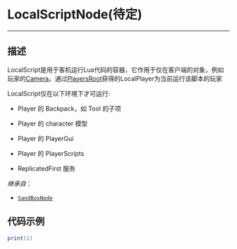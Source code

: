# LocalScriptNode(待定)
-----------------------------------------------------------------------------------------
## 描述

LocalScript是用于客机运行Lua代码的容器，它作用于仅在客户端的对象，例如玩家的[Camera](/Api/Class/GamePlay/SandboxCameraObject.md)。通过[PlayersRoot](/Api/Class/GamePlay/SandBoxPlayersRoot.md)获得的LocalPlayer为当前运行该脚本的玩家

LocalScript仅在以下环境下才可运行:

* Player 的 Backpack，如 Tool 的子项

* Player 的 character 模型

* Player 的 PlayerGui

* Player 的 PlayerScripts

* ReplicatedFirst 服务

*继承自*：

*  [`SandBoxNode`](/Api/Class/NoType/SandBoxNode.md)


## 代码示例

```lua
print(1)
```